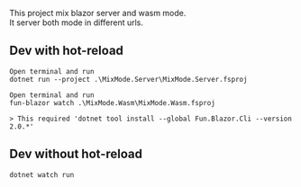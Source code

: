 This project mix blazor server and wasm mode.  
It server both mode in different urls.


## Dev with hot-reload

    Open terminal and run
    dotnet run --project .\MixMode.Server\MixMode.Server.fsproj

    Open terminal and run
    fun-blazor watch .\MixMode.Wasm\MixMode.Wasm.fsproj

    > This required 'dotnet tool install --global Fun.Blazor.Cli --version 2.0.*'
    
## Dev without hot-reload

    dotnet watch run
